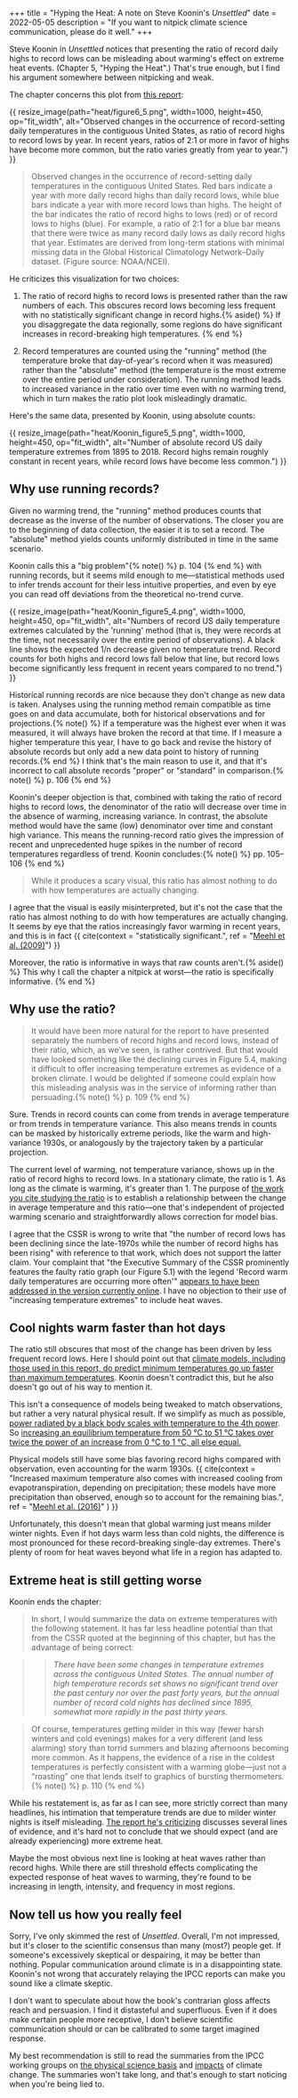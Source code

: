+++
title = "Hyping the Heat: A note on Steve Koonin's *Unsettled*"
date = 2022-05-05
description = "If you want to nitpick climate science communication, please do it well."
+++

Steve Koonin in *Unsettled* notices that presenting the ratio of record daily highs to record lows can be misleading about warming's effect on extreme heat events. (Chapter 5, "Hyping the Heat".) That's true enough, but I find his argument somewhere between nitpicking and weak.

<!-- more -->

The chapter concerns this plot from [this report](https://science2017.globalchange.gov/chapter/6/):

{{ resize_image(path="heat/figure6_5.png", width=1000, height=450, op="fit_width", alt="Observed changes in the occurrence of record-setting daily temperatures in the contiguous United States, as ratio of record highs to record lows by year. In recent years, ratios of 2:1 or more in favor of highs have become more common, but the ratio varies greatly from year to year.") }}

> Observed changes in the occurrence of record-setting daily temperatures in the contiguous United States. Red bars indicate a year with more daily record highs than daily record lows, while blue bars indicate a year with more record lows than highs. The height of the bar indicates the ratio of record highs to lows (red) or of record lows to highs (blue). For example, a ratio of 2:1 for a blue bar means that there were twice as many record daily lows as daily record highs that year. Estimates are derived from long-term stations with minimal missing data in the Global Historical Climatology Network–Daily dataset. (Figure source: NOAA/NCEI).

He criticizes this visualization for two choices:

1. The ratio of record highs to record lows is presented rather than the raw numbers of each. This obscures record lows becoming less frequent with no statistically significant change in record highs.{% aside() %} If you disaggregate the data regionally, some regions do have significant increases in record-breaking high temperatures. {% end %}

2. Record temperatures are counted using the "running" method (the temperature broke that day-of-year's record when it was measured) rather than the "absolute" method (the temperature is the most extreme over the entire period under consideration). The running method leads to increased variance in the ratio over time even with no warming trend, which in turn makes the ratio plot look misleadingly dramatic.

Here's the same data, presented by Koonin, using absolute counts:

{{ resize_image(path="heat/Koonin_figure5_5.png", width=1000, height=450, op="fit_width", alt="Number of absolute record US daily temperature extremes from 1895 to 2018. Record highs remain roughly constant in recent years, while record lows have become less common.") }}

## Why use running records?

Given no warming trend, the "running" method produces counts that decrease as the inverse of the number of observations. The closer you are to the beginning of data collection, the easier it is to set a record. The "absolute" method yields counts uniformly distributed in time in the same scenario.

Koonin calls this a "big problem"{% note() %} p. 104 {% end %} with running records, but it seems mild enough to me—statistical methods used to infer trends account for their less intuitive properties, and even by eye you can read off deviations from the theoretical no-trend curve.

{{ resize_image(path="heat/Koonin_figure5_4.png", width=1000, height=450, op="fit_width", alt="Numbers of record US daily temperature extremes calculated by the 'running' method (that is, they were records at the time, not necessarily over the entire period of observations). A black line shows the expected 1/n decrease given no temperature trend. Record counts for both highs and record lows fall below that line, but record lows become significantly less frequent in recent years compared to no trend.") }}

Historical running records are nice because they don't change as new data is taken. Analyses using the running method remain compatible as time goes on and data accumulate, both for historical observations and for projections.{% note() %} If a temperature was the highest ever when it was measured, it will always have broken the record at that time. If I measure a higher temperature this year, I have to go back and revise the history of absolute records but only add a new data point to history of running records.{% end %} I think that's the main reason to use it, and that it's incorrect to call absolute records  "proper" or "standard" in comparison.{% note() %} p. 106 {% end %}

Koonin's deeper objection is that, combined with taking the ratio of record highs to record lows, the denominator of the ratio will decrease over time in the absence of warming, increasing variance. In contrast, the absolute method would have the same (low) denominator over time and constant high variance. This means the running-record ratio gives the impression of recent and unprecedented huge spikes in the number of record temperatures regardless of trend. Koonin concludes:{% note() %} pp. 105–106 {% end %}

> While it produces a scary visual, this ratio has almost nothing to do with how temperatures are actually changing.

I agree that the visual is easily misinterpreted, but it's not the case that the ratio has almost nothing to do with how temperatures are actually changing. It seems by eye that the ratios increasingly favor warming in recent years, and this is in fact {{ cite(context = "statistically significant.", ref = "[Meehl et al. (2009)](https://agupubs.onlinelibrary.wiley.com/doi/pdfdirect/10.1029/2009GL040736)") }}

Moreover, the ratio is informative in ways that raw counts aren't.{% aside() %} This why I call the chapter a nitpick at worst—the ratio is specifically informative. {% end %}

## Why use the ratio?

> It would have been more natural for the report to have presented separately the numbers of record highs and record lows, instead of their ratio, which, as we’ve seen, is rather contrived. But that would have looked something like the declining curves in Figure 5.4, making it difficult to offer increasing temperature extremes as evidence of a broken climate. I would be delighted if someone could explain how this misleading analysis was in the service of informing rather than persuading.{% note() %} p. 109 {% end %}

Sure. Trends in record counts can come from trends in average temperature or from trends in temperature variance. This also means trends in counts can be masked by historically extreme periods, like the warm and high-variance 1930s, or analogously by the trajectory taken by a particular projection.

The current level of warming, not temperature variance, shows up in the ratio of record highs to record lows. In a stationary climate, the ratio is 1. As long as the climate is warming, it's greater than 1. The purpose of [the work you cite studying the ratio](https://pnas.org/doi/full/10.1073/pnas.1606117113) is to establish a relationship between the change in average temperature and this ratio—one that's independent of projected warming scenario and straightforwardly allows correction for model bias.

I agree that the CSSR is wrong to write that "the number of record lows has been declining since the late-1970s while the number of record highs has been rising" with reference to that work, which does not support the latter claim. Your complaint that "the Executive Summary of the CSSR prominently features the faulty ratio graph (our Figure 5.1) with the legend 'Record warm daily temperatures are occurring more often'" [appears to have been addressed in the version currently online](https://science2017.globalchange.gov/chapter/executive-summary/). I have no objection to their use of "increasing temperature extremes" to include heat waves.

## Cool nights warm faster than hot days
The ratio still obscures that most of the change has been driven by less frequent record lows. Here I should point out that [climate models, including those used in this report, do predict minimum temperatures go up faster than maximum temperatures](https://science2017.globalchange.gov/chapter/6/). Koonin doesn't contradict this, but he also doesn't go out of his way to mention it.

This isn't a consequence of models being tweaked to match observations, but rather a very natural physical result. If we simplify as much as possible, [power radiated by a black body scales with temperature to the 4th power](https://en.wikipedia.org/wiki/Stefan%E2%80%93Boltzmann_law). So [increasing an equilibrium temperature from 50 °C to 51 °C takes over twice the power of an increase from 0 °C to 1 °C, all else equal.](https://www.wolframalpha.com/input?i=%28353%5E3%29%2F%28273%5E3%29)

Physical models still have some bias favoring record highs compared with observation, even accounting for the warm 1930s. {{ cite(context = "Increased maximum temperature also comes with increased cooling from evapotranspiration, depending on precipitation; these models have more precipitation than observed, enough so to account for the remaining bias.", ref = "[Meehl et al. (2016)](https://www.pnas.org/doi/full/10.1073/pnas.1606117113)" ) }}

Unfortunately, this doesn't mean that global warming just means milder winter nights. Even if hot days warm less than cold nights, the difference is most pronounced for these record-breaking single-day extremes. There's plenty of room for heat waves beyond what life in a region has adapted to.

## Extreme heat is still getting worse

Koonin ends the chapter:

> In short, I would summarize the data on extreme temperatures with the
following statement. It has far less headline potential than that from the
CSSR quoted at the beginning of this chapter, but has the advantage of
being correct:

> > *There have been some changes in temperature extremes across the contiguous United States. The annual number of high temperature records set shows no significant trend over the past century nor over the past forty years, but the annual number of record cold nights has declined since 1895, somewhat more rapidly in the past thirty years.*

> Of course, temperatures getting milder in this way (fewer harsh winters and cold evenings) makes for a very different (and less alarming) story than torrid summers and blazing afternoons becoming more common. As it happens, the evidence of a rise in the coldest temperatures is perfectly consistent with a warming globe—just not a “roasting” one that lends itself to graphics of bursting thermometers.{% note() %} p. 110 {% end %}

While his restatement is, as far as I can see, more strictly correct than many headlines, his intimation that temperature trends are due to milder winter nights is itself misleading. [The report he's criticizing](https://science2017.globalchange.gov/chapter/6/) discusses several lines of evidence, and it's hard not to conclude that we should expect (and are already experiencing) more extreme heat.

Maybe the most obvious next line is looking at heat waves rather than record highs. While there are still threshold effects complicating the expected response of heat waves to warming, they're found to be increasing in length, intensity, and frequency in most regions.

## Now tell us how you really feel

Sorry, I've only skimmed the rest of *Unsettled*. Overall, I'm not impressed, but it's closer to the scientific consensus than many (most?) people get. If someone's excessively skeptical or despairing, it may be better than nothing. Popular communication around climate is in a disappointing state. Koonin's not wrong that accurately relaying the IPCC reports can make you sound like a climate skeptic.

I don't want to speculate about how the book's contrarian gloss affects reach and persuasion. I find it distasteful and superfluous. Even if it does make certain people more receptive, I don't believe scientific communication should or can be calibrated to some target imagined response.

My best recommendation is still to read the summaries from the IPCC working groups on [the physical science basis](https://ipcc.ch/report/ar6/wg1/) and [impacts](https://ipcc.ch/report/ar6/wg2/) of climate change. The summaries won't take long, and that's enough to start noticing when you're being lied to.